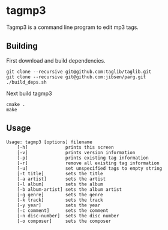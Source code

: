 # tagmp3

Tagmp3 is a command line program to edit mp3 tags.

## Building

First download and build dependencies.

```
git clone --recursive git@github.com:taglib/taglib.git
git clone --recursive git@github.com:jibsen/parg.git
./build_deps.sh
```

Next build tagmp3

```
cmake .
make
```

## Usage
```
Usage: tagmp3 [options] filename
	[-h]              prints this screen
	[-v]              prints version information
	[-p]              prints existing tag information
	[-r]              remove all existing tag information
	[-u]              set unspecified tags to empty string
	[-t title]        sets the title
	[-a artist]       sets the artist
	[-l album]        sets the album
	[-b album-artist] sets the album artist
	[-g genre]        sets the genre
	[-k track]        sets the track
	[-y year]         sets the year
	[-c comment]      sets the comment
	[-n disc-number]  sets the disc number
	[-o composer]     sets the composer
```
